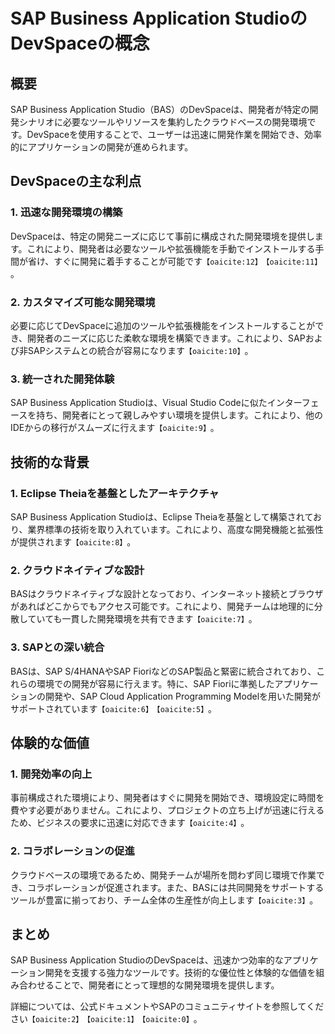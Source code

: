 # SAP Business Application StudioのDevSpaceの概念

## 概要
SAP Business Application Studio（BAS）のDevSpaceは、開発者が特定の開発シナリオに必要なツールやリソースを集約したクラウドベースの開発環境です。DevSpaceを使用することで、ユーザーは迅速に開発作業を開始でき、効率的にアプリケーションの開発が進められます。

## DevSpaceの主な利点
### 1. **迅速な開発環境の構築**
DevSpaceは、特定の開発ニーズに応じて事前に構成された開発環境を提供します。これにより、開発者は必要なツールや拡張機能を手動でインストールする手間が省け、すぐに開発に着手することが可能です&#8203;``【oaicite:12】``&#8203;&#8203;``【oaicite:11】``&#8203;。

### 2. **カスタマイズ可能な開発環境**
必要に応じてDevSpaceに追加のツールや拡張機能をインストールすることができ、開発者のニーズに応じた柔軟な環境を構築できます。これにより、SAPおよび非SAPシステムとの統合が容易になります&#8203;``【oaicite:10】``&#8203;。

### 3. **統一された開発体験**
SAP Business Application Studioは、Visual Studio Codeに似たインターフェースを持ち、開発者にとって親しみやすい環境を提供します。これにより、他のIDEからの移行がスムーズに行えます&#8203;``【oaicite:9】``&#8203;。

## 技術的な背景
### 1. **Eclipse Theiaを基盤としたアーキテクチャ**
SAP Business Application Studioは、Eclipse Theiaを基盤として構築されており、業界標準の技術を取り入れています。これにより、高度な開発機能と拡張性が提供されます&#8203;``【oaicite:8】``&#8203;。

### 2. **クラウドネイティブな設計**
BASはクラウドネイティブな設計となっており、インターネット接続とブラウザがあればどこからでもアクセス可能です。これにより、開発チームは地理的に分散していても一貫した開発環境を共有できます&#8203;``【oaicite:7】``&#8203;。

### 3. **SAPとの深い統合**
BASは、SAP S/4HANAやSAP FioriなどのSAP製品と緊密に統合されており、これらの環境での開発が容易に行えます。特に、SAP Fioriに準拠したアプリケーションの開発や、SAP Cloud Application Programming Modelを用いた開発がサポートされています&#8203;``【oaicite:6】``&#8203;&#8203;``【oaicite:5】``&#8203;。

## 体験的な価値
### 1. **開発効率の向上**
事前構成された環境により、開発者はすぐに開発を開始でき、環境設定に時間を費やす必要がありません。これにより、プロジェクトの立ち上げが迅速に行えるため、ビジネスの要求に迅速に対応できます&#8203;``【oaicite:4】``&#8203;。

### 2. **コラボレーションの促進**
クラウドベースの環境であるため、開発チームが場所を問わず同じ環境で作業でき、コラボレーションが促進されます。また、BASには共同開発をサポートするツールが豊富に揃っており、チーム全体の生産性が向上します&#8203;``【oaicite:3】``&#8203;。

## まとめ
SAP Business Application StudioのDevSpaceは、迅速かつ効率的なアプリケーション開発を支援する強力なツールです。技術的な優位性と体験的な価値を組み合わせることで、開発者にとって理想的な開発環境を提供します。

詳細については、公式ドキュメントやSAPのコミュニティサイトを参照してください&#8203;``【oaicite:2】``&#8203;&#8203;``【oaicite:1】``&#8203;&#8203;``【oaicite:0】``&#8203;。
